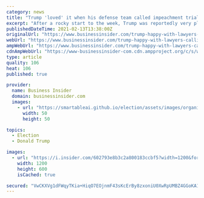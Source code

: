 ```yaml
---
category: news
title: "Trump 'loved' it when his defense team called impeachment trial 'constitutional cancel culture,' report says"
excerpt: "After a rocky start to the week, Trump was reportedly very pleased with his team's performance on Friday, aides told Politico."
publishedDateTime: 2021-02-13T13:38:00Z
originalUrl: "https://www.businessinsider.com/trump-happy-with-lawyers-calling-trial-constitutional-cancel-culture-2021-2"
webUrl: "https://www.businessinsider.com/trump-happy-with-lawyers-calling-trial-constitutional-cancel-culture-2021-2"
ampWebUrl: "https://www.businessinsider.com/trump-happy-with-lawyers-calling-trial-constitutional-cancel-culture-2021-2?amp"
cdnAmpWebUrl: "https://www-businessinsider-com.cdn.ampproject.org/c/s/www.businessinsider.com/trump-happy-with-lawyers-calling-trial-constitutional-cancel-culture-2021-2?amp"
type: article
quality: 106
heat: 106
published: true

provider:
  name: Business Insider
  domain: businessinsider.com
  images:
    - url: "https://smartableai.github.io/election/assets/images/organizations/businessinsider.com-50x50.jpg"
      width: 50
      height: 50

topics:
  - Election
  - Donald Trump

images:
  - url: "https://i.insider.com/602793e8b3c2a800183ccbf5?width=1200&format=jpeg"
    width: 1200
    height: 600
    isCached: true

secured: "VwCKXVg1dFWqyTKia+HiqO7EOjnmF43sKcErBy8zxoniU0XwRpUMBZ4GGoKA1V7n9l8du74h/JKE/AdVhNy+XEwlbR5/bVirjUraoMiDg/xFI+gD3xXTX0jTblBMwhz14OkLIX6grw29VifuWGSL6YWVNkJFBVzD1fDqRreD8ZBXnvW1fcgS4aAqFUNmHL+787udsqyUsl6rFPVX2Tpm5Y7AlbxbJmZ5t75EJJBrtN2nyRuEPy+p/W+non+PSFYY3JnYqyiBSQ3BgCBv2DCkQDPGjaFq7a16JWcl/3HW3WU1YrtpKBnxvxM2WeF3SlFGiHTyJz4NT+96Gu8bCatGCPrUjJbydT/OM96zAmOrRMs=;KFiNsTF/qDn01E3WMLRCzw=="
---
```


